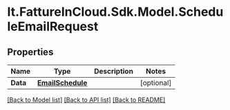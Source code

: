 # It.FattureInCloud.Sdk.Model.ScheduleEmailRequest

## Properties

Name | Type | Description | Notes
------------ | ------------- | ------------- | -------------
**Data** | [**EmailSchedule**](EmailSchedule.md) |  | [optional] 

[[Back to Model list]](../../README.md#documentation-for-models) [[Back to API list]](../../README.md#documentation-for-api-endpoints) [[Back to README]](../../README.md)

